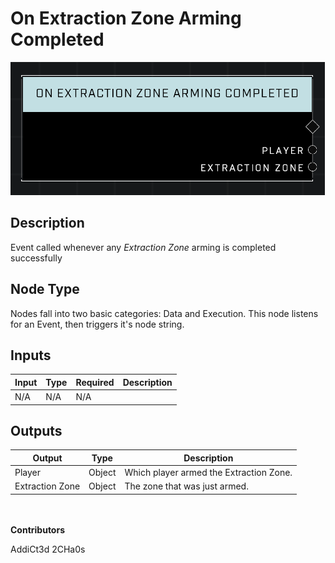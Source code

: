 # On Extraction Zone Arming Completed
![](../../../.gitbook/assets/on-extraction-zone-arming-completed.png)
## Description
Event called whenever any *Extraction Zone* arming is completed successfully

## Node Type
Nodes fall into two basic categories: Data and Execution. This node listens for an Event, then triggers it's node string.

## Inputs
| Input | Type | Required | Description |
|------------------|------------------|----------|--------------------------------------------------------------|
| N/A | N/A | N/A | |

## Outputs
| Output | Type | Description |
|------------------|------------------|--------------------------------------------------------------|
| Player | Object | Which player armed the Extraction Zone.|
| Extraction Zone | Object | The zone that was just armed.|

\
\
**Contributors**

AddiCt3d 2CHa0s